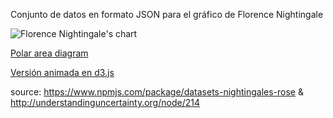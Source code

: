 Conjunto de datos en formato JSON para el gráfico de Florence Nightingale

![Florence Nightingale's chart](https://upload.wikimedia.org/wikipedia/commons/1/17/Nightingale-mortality.jpg "Florence Nightingale's chart")

[Polar area diagram](https://en.wikipedia.org/wiki/Pie_chart#Polar_area_diagram)

[Versión animada en d3.js](http://bl.ocks.org/kgryte/raw/5926740/)

source: https://www.npmjs.com/package/datasets-nightingales-rose & http://understandinguncertainty.org/node/214


